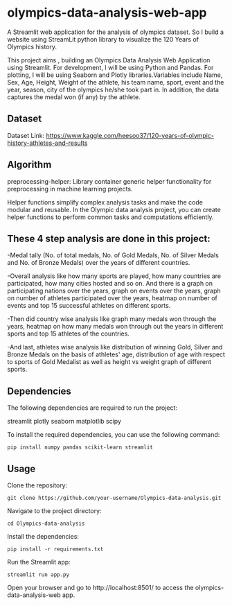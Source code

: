 # olympics-data-analysis-web-app
A Streamlit web application for the analysis of olympics dataset. So I build a website using StreamLit python library to visualize the 120 Years of Olympics history.

This project aims , building an Olympics Data Analysis Web Application using Streamlit. For development, I will be using Python and Pandas. For plotting, I will be using Seaborn and Plotly libraries.Variables include Name, Sex, Age, Height, Weight of the athlete, his team name, sport, event and the year, season, city of the olympics he/she took part in. In addition, the data captures the medal won (if any) by the athlete. 
## Dataset

Dataset Link: https://www.kaggle.com/heesoo37/120-years-of-olympic-history-athletes-and-results


## Algorithm

preprocessing-helper: Library container generic helper functionality for preprocessing in machine learning projects.

Helper functions simplify complex analysis tasks and make the code modular and reusable. In the Olympic data analysis project, you can create helper functions to perform common tasks and computations efficiently.


## These 4 step analysis are done in this project:

-Medal tally (No. of total medals, No. of Gold Medals, No. of Silver Medals and No. of Bronze Medals) over the years of different countries.

-Overall analysis like how many sports are played, how many countries are participated, how many cities hosted and so on. And there is a graph on participating nations over the years, graph on events over the years, graph on number of athletes participated over the years, heatmap on number of events and top 15 successful athletes on different sports.

-Then did country wise analysis like graph many medals won through the years, heatmap on how many medals won through out the years in different sports and top 15 athletes of the countries.

-And last, athletes wise analysis like distribution of winning Gold, Silver and Bronze Medals on the basis of athletes' age, distribution of age with respect to sports of Gold Medalist as well as height vs weight graph of different sports.

## Dependencies

The following dependencies are required to run the project:

streamlit
plotly
seaborn
matplotlib
scipy

To install the required dependencies, you can use the following command:

```shell
pip install numpy pandas scikit-learn streamlit
```

## Usage
Clone the repository:
```shell
git clone https://github.com/your-username/Olympics-data-analysis.git
```
Navigate to the project directory:
```shell
cd Olympics-data-analysis
```
Install the dependencies:
```shell
pip install -r requirements.txt
```
Run the Streamlit app:
```shell
streamlit run app.py
```

Open your browser and go to http://localhost:8501/ to access the olympics-data-analysis-web app.


